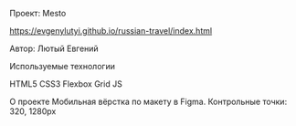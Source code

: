 Проект: Mesto

https://evgenylutyi.github.io/russian-travel/index.html

Автор: Лютый Евгений

Используемые технологии

HTML5
CSS3
Flexbox
Grid
JS


О проекте Мобильная вёрстка по макету в Figma. Контрольные точки: 320, 1280px
